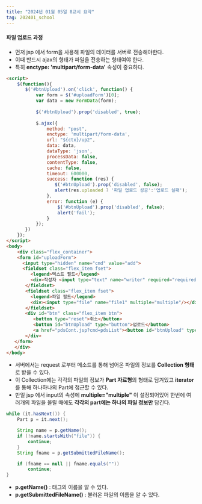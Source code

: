 ```yaml
---
title: "2024년 01월 05일 8교시 요약"
tag: 202401_school
---
```


#### 파일 업로드 과정

- 먼저 jsp 에서 form을 사용해 파일의 데이터를 서버로 전송해야한다. 
- 이때 반드시 ajax의 형태가 파일을 전송하는 형태여야 한다.
- 특히 **enctype: 'multipart/form-data'** 속성이 중요하다.

```html
<script>
    $(function(){
	   $('#btnUpload').on('click', function() {
	       var form = $('#uploadForm')[0];
	       var data = new FormData(form);
	       
	       $('#btnUpload').prop('disabled', true);
	      
	       $.ajax({
	           method: "post",
	           enctype: 'multipart/form-data',
	           url: "${ctx}/up2",
	           data: data,
	           dataType: 'json',     
	           processData: false,   
	           contentType: false,   
	           cache: false,
	           timeout: 600000,
	           success: function (res) {
	              $('#btnUpload').prop('disabled', false);
	              alert(res.uploaded ? '파일 업로드 성공':'업로드 실패');
	           },
	           error: function (e) {
	               $('#btnUpload').prop('disabled', false);
	               alert('fail');
	           }
	       });
	   })   
	});
</script>
<body>
	<div class="flex_container">
	<form id="uploadForm">
      <input type="hidden" name="cmd" value="add">
      <fieldset class="flex_item fset">
         <legend>텍스트 필드</legend>
         <div>작성자 <input type="text" name="writer" required="required"></div>
       </fieldset>
       <fieldset class="flex_item fset">
         <legend>파일 필드</legend>
         <div><input type="file" name="file1" multiple="multiple"/></div>
       </fieldset>
       <div id="btn" class="flex_item btn">
          <button type="reset">취소</button>
          <button id="btnUpload" type="button">업로드</button>
          <a href="pdsCont.jsp?cmd=pdsList"><button id="btnUpload" type="button">목록보기</button></a> 
       </div>
   </form>
   </div>
</body>
```

- 서버에서는 request 로부터 메소드를 통해 넘어온 파일의 정보를 **Collection 형태**로 받을 수 있다. 
- 이 Collection에는 각각의 파일의 정보가 **Part 자료형**의 형태로 담겨있고 **iterator** 를 통해 하나하나의 Part에 접근할 수 있다. 
- 만일 jsp 에서 input의 속성에 **multiple="multiple"** 이 설정되어있어 한번에 여러개의 파일을 올릴 때에도 **각각의 part에는 하나의 파일 정보만** 담긴다.

```java
while (it.hasNext()) {
    Part p = it.next();

    String name = p.getName();
    if (!name.startsWith("file")) {
        continue;
    }
    String fname = p.getSubmittedFileName();

    if (fname == null || fname.equals(""))
        continue;
}
```

- **p.getName()** : 태그의 이름을 알 수 있다.
- **p.getSubmittedFileName()** : 불러온 파일의 이름을 알 수 있다.